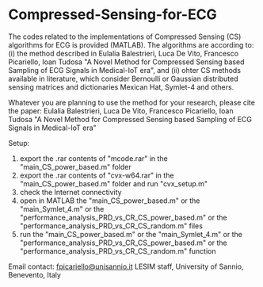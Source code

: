 # Compressed-Sensing-for-ECG
The codes related to the implementations of Compressed Sensing (CS) algorithms for ECG is provided (MATLAB).
The algorithms are according to: (i) the method described in Eulalia Balestrieri, Luca De Vito, Francesco Picariello, Ioan Tudosa "A Novel Method for Compressed Sensing based Sampling of ECG Signals in Medical-IoT era", and (ii) ohter CS methods available in literature, which consider Bernoulli or Gaussian distributed sensing matrices and dictionaries Mexican Hat, Symlet-4 and others.

Whatever you are planning to use the method for your research, please cite the paper: Eulalia Balestrieri, Luca De Vito, Francesco Picariello, Ioan Tudosa "A Novel Method for Compressed Sensing based Sampling of ECG Signals in Medical-IoT era"

Setup: 
1) export the .rar contents of "mcode.rar" in the "main_CS_power_based.m" folder
2) export the .rar contents of "cvx-w64.rar" in the "main_CS_power_based.m" folder and run "cvx_setup.m"
3) check the Internet connectivity
4) open in MATLAB the "main_CS_power_based.m" or the "main_Symlet_4.m" or the "performance_analysis_PRD_vs_CR_CS_power_based.m" or the "performance_analysis_PRD_vs_CR_CS_random.m" files
5) run the "main_CS_power_based.m" or the "main_Symlet_4.m" or the "performance_analysis_PRD_vs_CR_CS_power_based.m" or the "performance_analysis_PRD_vs_CR_CS_random.m" function

Email contact: fpicariello@unisannio.it
LESIM staff, University of Sannio, Benevento, Italy
